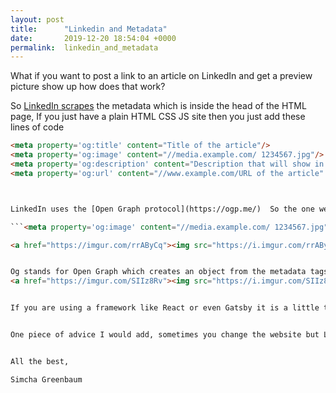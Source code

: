```yaml
---
layout: post
title:      "Linkedin and Metadata"
date:       2019-12-20 18:54:04 +0000
permalink:  linkedin_and_metadata
---
```


What if you want to post a link to an article on LinkedIn and get a preview picture show up how does that work?

So  [LinkedIn scrapes](https://www.linkedin.com/help/linkedin/answer/46687/making-your-website-shareable-on-linkedin?lang=en) the metadata which is inside the head of the HTML page, If you just have a plain HTML CSS JS site then you just add these lines of code 


```HTML
<meta property='og:title' content="Title of the article"/>
<meta property='og:image' content="//media.example.com/ 1234567.jpg"/>
<meta property='og:description' content="Description that will show in the preview"/>
<meta property='og:url' content="//www.example.com/URL of the article" />```



LinkedIn uses the [Open Graph protocol](https://ogp.me/)  So the one we need  to get  a preview image for our posts is 

```<meta property='og:image' content="//media.example.com/ 1234567.jpg"/>```

<a href="https://imgur.com/rrAByCq"><img src="https://i.imgur.com/rrAByCql.png" title="source: imgur.com" /></a>


Og stands for Open Graph which creates an object from the metadata tags.It can have many different attributes like title or image. If you are not sure what the metadata of site will display LinkedIn has a great tool to [inspect the output](https://www.linkedin.com/post-inspector/). So just type in the URL you want to check, it will scrape that website’s Metadata and display it for you to see.
<a href="https://imgur.com/SIIz8Rv"><img src="https://i.imgur.com/SIIz8Rvl.png" title="source: imgur.com" /></a>


If you are using a framework like React or even Gatsby it is a little tricker. You have to figure out which folder your image content is stored. Additionally , make sure to find the root HTML it will be in a folder Public with a file name of  index.html. add the metadata tags there.


One piece of advice I would add, sometimes you change the website but LinkedIn has the old old metadata. A  good workaround is to use the inspector tool as this scrapes and guarantees that the metadata is accurate. 


All the best,

Simcha Greenbaum


